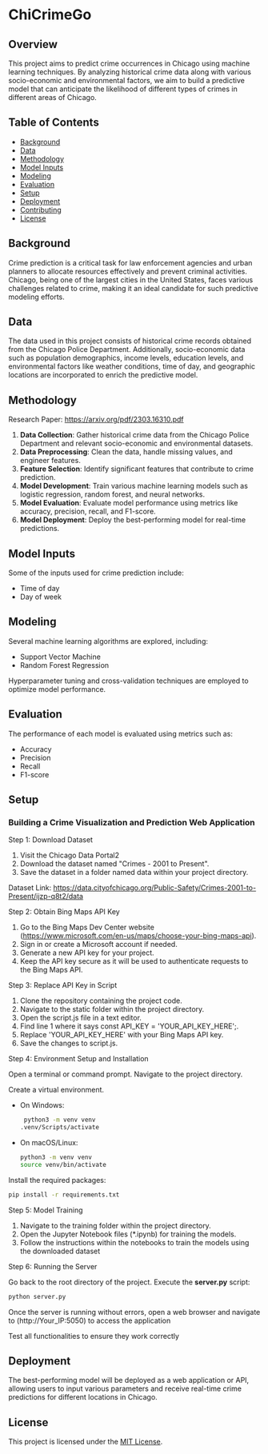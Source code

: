 # ChiCrimeGo

## Overview
This project aims to predict crime occurrences in Chicago using machine learning techniques. By analyzing historical crime data along with various socio-economic and environmental factors, we aim to build a predictive model that can anticipate the likelihood of different types of crimes in different areas of Chicago.

## Table of Contents
- [Background](#background)
- [Data](#data)
- [Methodology](#methodology)
- [Model Inputs](#modelinputs)
- [Modeling](#modeling)
- [Evaluation](#evaluation)
- [Setup](#setup)
- [Deployment](#deployment)
- [Contributing](#contributing)
- [License](#license)

## Background
Crime prediction is a critical task for law enforcement agencies and urban planners to allocate resources effectively and prevent criminal activities. Chicago, being one of the largest cities in the United States, faces various challenges related to crime, making it an ideal candidate for such predictive modeling efforts.

## Data
The data used in this project consists of historical crime records obtained from the Chicago Police Department. Additionally, socio-economic data such as population demographics, income levels, education levels, and environmental factors like weather conditions, time of day, and geographic locations are incorporated to enrich the predictive model.

## Methodology

Research Paper: https://arxiv.org/pdf/2303.16310.pdf

1. **Data Collection**: Gather historical crime data from the Chicago Police Department and relevant socio-economic and environmental datasets.
2. **Data Preprocessing**: Clean the data, handle missing values, and engineer features.
3. **Feature Selection**: Identify significant features that contribute to crime prediction.
4. **Model Development**: Train various machine learning models such as logistic regression, random forest, and neural networks.
5. **Model Evaluation**: Evaluate model performance using metrics like accuracy, precision, recall, and F1-score.
6. **Model Deployment**: Deploy the best-performing model for real-time predictions.

## Model Inputs
Some of the inputs used for crime prediction include:
- Time of day
- Day of week

## Modeling
Several machine learning algorithms are explored, including:
- Support Vector Machine
- Random Forest Regression

Hyperparameter tuning and cross-validation techniques are employed to optimize model performance.

## Evaluation
The performance of each model is evaluated using metrics such as:
- Accuracy
- Precision
- Recall
- F1-score

## Setup

### Building a Crime Visualization and Prediction Web Application

Step 1: Download Dataset

1) Visit the Chicago Data Portal2
2) Download the dataset named "Crimes - 2001 to Present".
3) Save the dataset in a folder named data within your project directory.

Dataset Link: https://data.cityofchicago.org/Public-Safety/Crimes-2001-to-Present/ijzp-q8t2/data

Step 2: Obtain Bing Maps API Key

1) Go to the Bing Maps Dev Center website (https://www.microsoft.com/en-us/maps/choose-your-bing-maps-api).
2) Sign in or create a Microsoft account if needed.
3) Generate a new API key for your project.
4) Keep the API key secure as it will be used to authenticate requests to the Bing Maps API.

Step 3: Replace API Key in Script

1) Clone the repository containing the project code.
2) Navigate to the static folder within the project directory.
3) Open the script.js file in a text editor.
4) Find line 1 where it says const API_KEY = 'YOUR_API_KEY_HERE';.
5) Replace 'YOUR_API_KEY_HERE' with your Bing Maps API key.
6) Save the changes to script.js.

Step 4: Environment Setup and Installation

Open a terminal or command prompt.
Navigate to the project directory.

Create a virtual environment. 
  * On Windows:
       ```bash
        python3 -m venv venv
       .venv/Scripts/activate
    ```
  * On macOS/Linux:
    ```bash
    python3 -m venv venv
    source venv/bin/activate
    ```
Install the required packages:
```bash
pip install -r requirements.txt
```
Step 5: Model Training

1) Navigate to the training folder within the project directory.
2) Open the Jupyter Notebook files (*.ipynb) for training the models.
3) Follow the instructions within the notebooks to train the models using the downloaded dataset


Step 6: Running the Server

Go back to the root directory of the project.
Execute the **server.py** script:
```bash
python server.py
```

Once the server is running without errors, open a web browser and navigate to (http://Your_IP:5050) to access the application

Test all functionalities to ensure they work correctly



## Deployment
The best-performing model will be deployed as a web application or API, allowing users to input various parameters and receive real-time crime predictions for different locations in Chicago.

## License
This project is licensed under the [MIT License](LICENSE).
